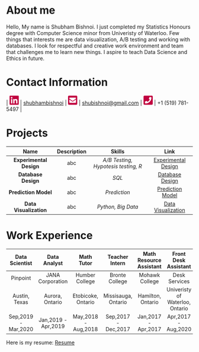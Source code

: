 # About me

Hello, My name is Shubham Bishnoi. I just completed my Statistics Honours degree with Computer Science minor from Univeristy of Waterloo. Few things that interests me are data visualization, A/B testing and working with databases. I look for respectful and creative work environment and team that challenges me to learn new things. I aspire to teach Data Science and Ethics in future. 

# Contact Information

| [<img src="./images/linkedin.png" width="25"/>](./images/linkedin.png) | [shubhambishnoi](https://www.linkedin.com/in/shubhambishnoi/) | [<img src="./images/email.png" width="25"/>](./images/email.png) | [shubishnoi@gmail.com](mailto:shubishnoi@gmail.com) | [<img src="./images/phone.png" width="25"/>](./images/phone.png) | +1 (519) 781-5497 |

# Projects

| Name | Description | Skills | Link |
| :---: | :---: | :---: | :---: |
| **Experimental Design** | abc |  *A/B Testing, Hypotesis testing, R* | [Experimental Design](./projects/ExperimentalDesign/) |
| **Database Design** | abc |  *SQL* | [Database Design](./projects/DatabaseDesign/) |
| **Prediction Model** | abc |  *Prediction* | [Prediction Model](./projects/PredictionClassificationModel/) |
| **Data Visualization** | abc |  *Python, Big Data* | [Data Visualization](./projects/DataVisualization/) |


# Work Experience

| Data Scientist | Data Analyst | Math Tutor | Teacher Intern | Math Resource Assistant | Front Desk Assistant |
| :---: | :---: | :---: | :---: | :---: | :---: |
| Pinpoint | JANA Corporation |  Humber College | Bronte College | Mohawk College | Desk Services |
| Austin, Texas | Aurora, Ontario |  Etobicoke, Ontario | Missisauga, Ontario | Hamilton, Ontario | Univeristy of Waterloo, Ontario |
| Sep,2019 - Mar,2020 | Jan,2019 - Apr,2019 |  May,2018 - Aug,2018 | Sep,2017 - Dec,2017 | Jan,2017 - Apr,2017 | Apr,2017 - Aug,2020 |

Here is my resume: [Resume](./stuff/resume.pdf)
